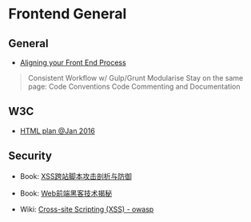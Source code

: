 # Frontend General

## General

- [Aligning your Front End Process](http://ashleynolan.co.uk/blog/aligning-frontend-process)
> Consistent Workflow w/ Gulp/Grunt
> Modularise
> Stay on the same page: Code Conventions
> Code Commenting and Documentation

## W3C

- [HTML plan @Jan 2016](https://lists.w3.org/Archives/Public/public-html/2016Jan/0008.html)

## Security

- Book: [XSS跨站脚本攻击剖析与防御](http://book.douban.com/subject/25711796/)

- Book: [Web前端黑客技术揭秘](http://book.douban.com/subject/20451827/)

- Wiki: [Cross-site Scripting (XSS) - owasp](https://www.owasp.org/index.php/Cross-site_Scripting_(XSS))
